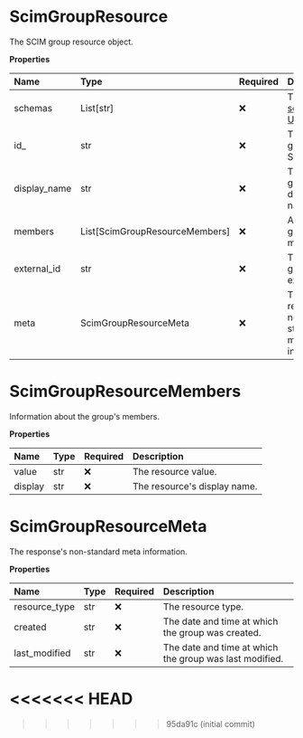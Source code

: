 # ScimGroupResource

The SCIM group resource object.

**Properties**

| Name         | Type                           | Required | Description                                                              |
| :----------- | :----------------------------- | :------- | :----------------------------------------------------------------------- |
| schemas      | List[str]                      | ❌       | The [SCIM schema URI](https://www.iana.org/assignments/scim/scim.xhtml). |
| id\_         | str                            | ❌       | The group's SCIM ID.                                                     |
| display_name | str                            | ❌       | The group's display name.                                                |
| members      | List[ScimGroupResourceMembers] | ❌       | A list of the group's members.                                           |
| external_id  | str                            | ❌       | The group's external ID.                                                 |
| meta         | ScimGroupResourceMeta          | ❌       | The response's non-standard meta information.                            |

# ScimGroupResourceMembers

Information about the group's members.

**Properties**

| Name    | Type | Required | Description                  |
| :------ | :--- | :------- | :--------------------------- |
| value   | str  | ❌       | The resource value.          |
| display | str  | ❌       | The resource's display name. |

# ScimGroupResourceMeta

The response's non-standard meta information.

**Properties**

| Name          | Type | Required | Description                                             |
| :------------ | :--- | :------- | :------------------------------------------------------ |
| resource_type | str  | ❌       | The resource type.                                      |
| created       | str  | ❌       | The date and time at which the group was created.       |
| last_modified | str  | ❌       | The date and time at which the group was last modified. |
<<<<<<< HEAD
=======

<!-- This file was generated by liblab | https://liblab.com/ -->
>>>>>>> 95da91c (initial commit)
